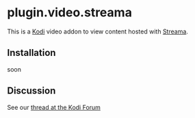# plugin.video.streama
This is a [Kodi](https://github.com/xbmc) video addon to view content hosted with [Streama](https://github.com/dularion/streama).

## Installation
soon

## Discussion
See our [thread at the Kodi Forum](https://forum.kodi.tv/showthread.php?tid=320484)
